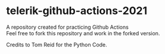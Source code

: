 # telerik-github-actions-2021

A repository created for practicing Github Actions  
Feel free to fork this repository and work in the forked version.

Credits to Tom Reid for the Python Code.
